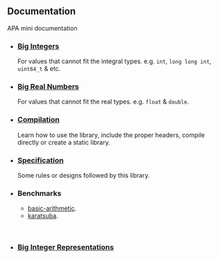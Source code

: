 ## **Documentation**

APA mini documentation

- ### **[Big Integers](./big-integers.md)**

    For values that cannot fit the integral types.
    e.g. `int`, `long long int`, `uint64_t` & etc.

- ### **[Big Real Numbers](./big-real-numbers.md)**

    For values that cannot fit the real types.
    e.g. `float` & `double`.

- ### **[Compilation](./compilation.md)**

    Learn how to use the library, include the proper
    headers, compile directly or create a static library.

- ### **[Specification](./specifications.md)**

    Some rules or designs followed by this library.

- ### **Benchmarks**
    - [basic-arithmetic](./../benchmark/basic-arithmetic.md).
    - [karatsuba](./../benchmark/karatsuba.md).

<br>

- ### **[Big Integer Representations](./quick-tutorial.md)**